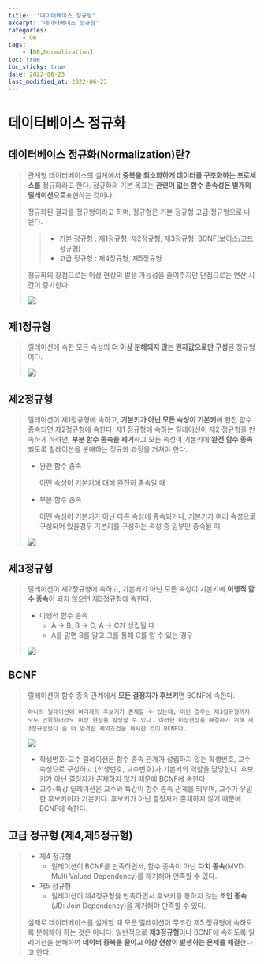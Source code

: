 ```yaml
---
title:  '데이터베이스 정규형' 
excerpt: '데이터베이스 정규형' 
categories: 
    - DB 
tags:
    - [DB,Normalization]
toc: true
toc_sticky: true
date: 2022-06-23
last_modified_at: 2022-06-23
---
```

# 데이터베이스 정규화

## 데이터베이스 정규화(Normalization)란?

> 관계형 데이터베이스의 설계에서 **중복을 최소화하게 데이터를 구조화하는 프로세스를** 정규화라고 한다. 정규화의 기본 목표는 **관련이 없는 함수 종속성은 별개의 릴레이션으로**표현하는 것이다.
>
> 정규화된 결과를 정규형이라고 하며, 정규형은 기본 정규형 고급 정규형으로 나뉜다.
>
> > - 기본 정규형 : 제1정규형, 제2정규형, 제3정규형, BCNF(보이스/코드 정규형)
> > - 고급 정규형 : 제4정규형, 제5정규형
>
> 정규화의 장점으로는 이상 현상의 발생 가능성을 줄여주지만
> 단점으로는 연산 시간이 증가한다.
>
> ![](https://img1.daumcdn.net/thumb/R1280x0/?scode=mtistory2&fname=https%3A%2F%2Fblog.kakaocdn.net%2Fdn%2F7sBI9%2FbtrkuI1ItoH%2FWoCrGkxGvH16htOkMPm4N0%2Fimg.png)

## 제1정규형

> 릴레이션에 속한 모든 속성의 **더 이상 분해되지 않는 원자값으로만 구성**된 정규형이다.
>
> ![](https://img1.daumcdn.net/thumb/R1280x0/?scode=mtistory2&fname=https%3A%2F%2Fblog.kakaocdn.net%2Fdn%2FcWnN4H%2FbtrkvINLOvN%2FWCeNK8l2Kdixwf9SKa5o80%2Fimg.png)

## 제2정규형

> 릴레이션이 제1정규형에 속하고, **기본키가 아닌 모든 속성이 기본키**에 완전 함수 종속되면 제2정규형에 속한다.
> 제1 정규형에 속하는 릴레이션이 제2 정규형을 만족하게 하려면, **부분 함수 종속을 제거**하고 모든 속성이 기본키에 **완전 함수 종속**되도록 릴레이션을 분해하는 정규화 과정을 거쳐야 한다.
>
> - 완전 함수 종속
>
>   어떤 속성이 기본키에 대해 완전히 종속일 때
>
> - 부분 함수 종속
>
>   어떤 속성이 기본키가 아닌 다른 속성에 종속되거나, 기본키가 여러 속성으로 구성되어 있을경우 기본키를 구성하는 속성 중 일부만 종속될 때
>
> ![](https://img1.daumcdn.net/thumb/R1280x0/?scode=mtistory2&fname=https%3A%2F%2Fblog.kakaocdn.net%2Fdn%2FkAt80%2FbtrkuJl1lkz%2FbF2qmwfoOsXMFYFpt9i0H0%2Fimg.png)

## 제3정규형

> 릴레이션이 제2정규형에 속하고, 기본키가 아닌 모든 속성이 기본키에 **이행적 함수 종속**이 되지 않으면 제3정규형에 속한다.
>
> - 이행적 함수 종속
>   - A -> B, B -> C, A -> C가 성립될 때
>   - A를 알면 B를 알고 그를 통해 C를 알 수 있는 경우
>
> ![](https://img1.daumcdn.net/thumb/R1280x0/?scode=mtistory2&fname=https%3A%2F%2Fblog.kakaocdn.net%2Fdn%2FbHpEsK%2Fbtrkz43gDik%2FWwjuPIBtTdnsAsNLfeG86K%2Fimg.png)

## BCNF

> 릴레이션의 함수 종속 관계에서 **모든 결정자가 후보키**면 BCNF에 속한다.
>
> ~~~
> 하나의 릴레이션에 여러개의 후보키가 존재할 수 있는데, 이런 경우는 제3정규형까지 모두 만족하더라도 이상 현상을 발생할 수 있다. 이러한 이상현상을 해결하기 위해 제3정규형보다 좀 더 엄격한 제약조건을 제시한 것이 BCNF다.
> ~~~
>
> ![](https://img1.daumcdn.net/thumb/R1280x0/?scode=mtistory2&fname=https%3A%2F%2Fblog.kakaocdn.net%2Fdn%2Fd18Ef6%2FbtrkweS4iuO%2FaRXen1CePamet8kaGhSjyk%2Fimg.png)
>
> - 학생번호-교수 릴레이션은 함수 종속 관계가 성립하지 않는 학생번호, 교수 속성으로 구성하고 {학생번호, 교수번호}가 기본키의 역할을 담당한다. 후보키가 아닌 결정자가 존재하지 않기 때문에 BCNF에 속한다.
> - 교수-특강 릴레이션은 교수와 특강이 함수 종속 관계를 띄우며, 교수가 유일한 후보키이자 기본키다. 후보키가 아닌 결정자가 존재하지 않기 때문에 BCNF에 속한다.

## 고급 정규형 (제4,제5정규형)

> - 제4 정규형
>   - 릴레이션이 BCNF를 만족하면서, 함수 종속이 아닌 **다치 종속**(MVD: Multi Valued Dependency)를 제거해야 만족할 수 있다.
> - 제5 정규형
>   - 릴레이션이 제4정규형을 만족하면서 후보키를 통하지 않는 **조인 종속**(JD: Join Dependency)을 제거해야 만족할 수 있다.
>
> 실제로 데이터베이스를 설계할 때 모든 릴레이션이 무조건 제5 정규형에 속하도록 분해해야 하는 것은 아니다.
> 일반적으로 **제3정규형**이나 BCNF에 속하도록 릴레이션을 분해하여 **데이터 중복을 줄이고 이상 현상이 발생하는 문제를 해결**한다고 한다.